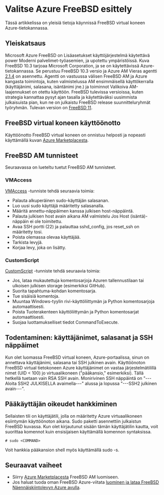 <properties
   pageTitle="Johdanto FreeBSD Azure | Microsoft Azure"
   description="Opi käyttämään FreeBSD näennäiskoneiden Azure-"
   services="virtual-machines-linux"
   documentationCenter=""
   authors="KylieLiang"
   manager="timlt"
   editor=""
   tags="azure-service-management"/>

<tags
   ms.service="virtual-machines-linux"
   ms.devlang="na"
   ms.topic="article"
   ms.tgt_pltfrm="vm-linux"
   ms.workload="infrastructure-services"
   ms.date="08/27/2016"
   ms.author="kyliel"/>

# <a name="introduction-to-freebsd-on-azure"></a>Valitse Azure FreeBSD esittely
Tässä artikkelissa on yleisiä tietoja käynnissä FreeBSD virtual koneen Azure-tietokannassa.

## <a name="overview"></a>Yleiskatsaus
Microsoft Azure FreeBSD on Lisäasetukset käyttöjärjestelmä käytettävä power Moderni palvelimet-työasemien, ja upotettu ympäristöissä. Kuva FreeBSD 10.3 tarjoaa Microsoft Corporation, ja se on käytettävissä Azure-tietokannassa. Se perustuu FreeBSD 10.3 versio ja Azure AM Vieras agentti [2.1.4](https://github.com/Azure/WALinuxAgent/releases/tag/v2.1.4) on asennettu. Agentti on vastuussa välisen FreeBSD AM ja Azure kangasta toimintoja, kuten valmistelussa AM ensimmäisellä käyttökerralla (käyttäjänimi, salasana, isäntänimi jne.) ja toiminnot Valikoiva AM-laajennukset on otettu käyttöön.
FreeBSD tulevissa versioissa, kuten strategia kannattaa pysyt ajan tasalla ja käytettäväksi uusimmista julkaisuista pian, kun ne on julkaistu FreeBSD release suunnitteluryhmät työryhmän. Tulevan version on [FreeBSD 11](https://www.freebsd.org/releases/11.0R/schedule.html).

## <a name="deploying-a-freebsd-virtual-machine"></a>FreeBSD virtual koneen käyttöönotto
Käyttöönotto FreeBSD virtual koneen on onnistuu helposti ja nopeasti käyttämällä kuvan [Azure Marketplacesta](https://azure.microsoft.com/marketplace/partners/microsoft/freebsd103/).

## <a name="vm-extensions-for-freebsd"></a>FreeBSD AM tunnisteet
Seuraavassa on lueteltu tuetut FreeBSD AM tunnisteet.

### <a name="vmaccess"></a>VMAccess

[VMAccess](https://github.com/Azure/azure-linux-extensions/tree/master/VMAccess) -tunniste tehdä seuraavia toimia:

- Palauta alkuperäinen sudo-käyttäjän salasanan.
- Luo uusi sudo käyttäjä määritetty salasanalla.
- Määritä annettu-näppäimen kanssa julkisen host-näppäintä.
- Palauta julkisen host avain aikana AM valmistelu Jos Host (isäntä)-näppäin ei ole toimitettu.
- Avaa SSH portti (22) ja palauttaa sshd_config, jos reset_ssh on määritetty tosi.
- Poista olemassa olevaa käyttäjää.
- Tarkista levyjä.
- Korjaa levy, joka on lisätty.

### <a name="customscript"></a>CustomScript

[CustomScript](https://github.com/Azure/azure-linux-extensions/tree/master/CustomScript) -tunniste tehdä seuraavia toimia:

- Jos, lataa mukautettuja komentosarjoja Azuren tallennustilaan tai ulkoisen julkisen storage (esimerkiksi GitHub).
- Suorita tapahtuma-kohdan komentosarja.
- Tue sisäisiä komentoja.
- Muuntaa Windows-tyylin rivi-käyttöliittymän ja Python komentosarjoja automaattisesti.
- Poista Tuoterakenteen käyttöliittymän ja Python komentosarjat automaattisesti.
- Suojaa luottamukselliset tiedot CommandToExecute.

## <a name="authentication-user-names-passwords-and-ssh-keys"></a>Todentaminen: käyttäjänimet, salasanat ja SSH näppäimet
Kun olet luomassa FreeBSD virtual koneen, Azure-portaalissa, sinun on annettava käyttäjänimi, salasana tai SSH julkinen avain.
Käyttöönoton FreeBSD virtual tietokoneen Azure käyttäjänimet on vastaa järjestelmätilillä nimet (UID < 100) jo virtuaalikoneen ("pääkansio," esimerkiksi).
Tällä hetkellä tuetaan vain RSA SSH avain. Monirivinen SSH näppäintä on "---Aloita SSH2 JULKISELLA avaimella---" alussa ja lopussa "---SSH2 julkinen avain---".

## <a name="obtaining-superuser-privileges"></a>Pääkäyttäjän oikeudet hankkiminen
Sellaisten tili on käyttäjätili, jolla on määritetty Azure virtuaalikoneen esiintymän käyttöönoton aikana. Sudo paketti asennettiin julkaistun FreeBSD kuvassa.
Kun olet kirjautunut sisään tämän käyttäjätilin kautta, voit suorittaa komennot kuin ensisijaisen käyttämällä komennon syntaksissa.

    # sudo <COMMAND>

Voit hankkia pääkansion shell myös käyttämällä sudo -s.

## <a name="next-steps"></a>Seuraavat vaiheet
- Siirry [Azure Marketplacesta](https://azure.microsoft.com/marketplace/partners/microsoft/freebsd103/) FreeBSD AM luomiseen.
- Jos haluat tuoda oman FreeBSD Azure-viitata [luominen ja lataa FreeBSD Näennäiskiintolevyn Azure avulla](../virtual-machines-linux-classic-freebsd-create-upload-vhd.md).
